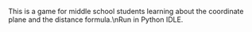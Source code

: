This is a game for middle school students learning about the coordinate plane and the distance formula.\nRun in Python IDLE.
